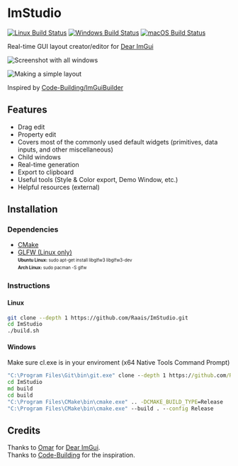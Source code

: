 


# ImStudio
[![Linux Build Status](https://github.com/Raais/ImStudio/actions/workflows/linux.yml/badge.svg)](https://github.com/Raais/ImStudio/actions?workflow=linux)
[![Windows Build Status](https://github.com/Raais/ImStudio/actions/workflows/windows.yml/badge.svg)](https://github.com/Raais/ImStudio/actions?workflow=windows)
[![macOS Build Status](https://github.com/Raais/ImStudio/actions/workflows/macos.yml/badge.svg)](https://github.com/Raais/ImStudio/actions?workflow=macOS)

Real-time GUI layout creator/editor for [Dear ImGui](https://github.com/ocornut/imgui)

![Screenshot with all windows](https://user-images.githubusercontent.com/64605172/140092885-4e1970d6-2518-4c42-a9a0-c14725931aea.png)

![Making a simple layout](https://user-images.githubusercontent.com/64605172/140092697-c7760d6e-6f5a-4dd0-b208-919e9647c117.gif)

Inspired by [Code-Building/ImGuiBuilder](https://github.com/Code-Building/ImGuiBuilder)

## Features

 - Drag edit
 - Property edit
 - Covers most of the commonly used default widgets (primitives, data inputs, and other miscellaneous)
 - Child windows
 - Real-time generation
 - Export to clipboard
 - Useful tools (Style & Color export, Demo Window, etc.)
 - Helpful resources (external)
 
## Installation

### Dependencies

 - [CMake](https://cmake.org/download)
 - [GLFW (Linux only)](https://www.glfw.org/download) \
 <sub><sup> **Ubuntu Linux:** sudo apt-get install libglfw3 libglfw3-dev </sub></sup>\
 <sub><sup> **Arch Linux:** sudo pacman -S glfw </sub></sup>

### Instructions

#### Linux
```bash
git clone --depth 1 https://github.com/Raais/ImStudio.git
cd ImStudio
./build.sh
```

#### Windows
Make sure cl.exe is in your enviroment (x64 Native Tools Command Prompt)
```cmd
"C:\Program Files\Git\bin\git.exe" clone --depth 1 https://github.com/Raais/ImStudio.git
cd ImStudio
md build
cd build
"C:\Program Files\CMake\bin\cmake.exe" .. -DCMAKE_BUILD_TYPE=Release
"C:\Program Files\CMake\bin\cmake.exe" --build . --config Release
```

## Credits
Thanks to [Omar](https://github.com/ocornut) for [Dear ImGui](https://github.com/ocornut/imgui).\
Thanks to [Code-Building](https://github.com/Code-Building) for the inspiration.
